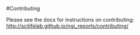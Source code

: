 #Contributing

Please see the docs for instructions on contributing:
http://scilifelab.github.io/ngi_reports/contributing/